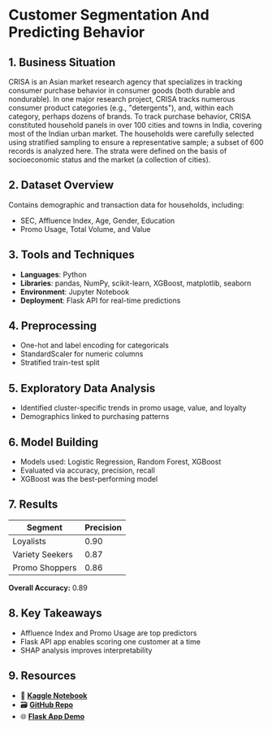 # Customer Segmentation And Predicting Behavior

## 1. Business Situation
CRISA is an Asian market research agency that specializes in tracking consumer purchase behavior
in consumer goods (both durable and nondurable). In one major research project, CRISA tracks
numerous consumer product categories (e.g., "detergents"), and, within each category, perhaps
dozens of brands. To track purchase behavior, CRISA constituted household panels in over 100
cities and towns in India, covering most of the Indian urban market. The households were carefully
selected using stratified sampling to ensure a representative sample; a subset of 600 records is
analyzed here. The strata were defined on the basis of socioeconomic status and the market (a
collection of cities).

## 2. Dataset Overview
Contains demographic and transaction data for households, including:
- SEC, Affluence Index, Age, Gender, Education
- Promo Usage, Total Volume, and Value

## 3. Tools and Techniques
- **Languages**: Python
- **Libraries**: pandas, NumPy, scikit-learn, XGBoost, matplotlib, seaborn
- **Environment**: Jupyter Notebook
- **Deployment**: Flask API for real-time predictions

## 4. Preprocessing
- One-hot and label encoding for categoricals
- StandardScaler for numeric columns
- Stratified train-test split

## 5. Exploratory Data Analysis
- Identified cluster-specific trends in promo usage, value, and loyalty
- Demographics linked to purchasing patterns

## 6. Model Building
- Models used: Logistic Regression, Random Forest, XGBoost
- Evaluated via accuracy, precision, recall
- XGBoost was the best-performing model

## 7. Results

| Segment           | Precision |
|------------------|-----------|
| Loyalists        | 0.90      |
| Variety Seekers  | 0.87      |
| Promo Shoppers   | 0.86      |

**Overall Accuracy:** 0.89

## 8. Key Takeaways
- Affluence Index and Promo Usage are top predictors
- Flask API app enables scoring one customer at a time
- SHAP analysis improves interpretability

## 9. Resources
- 📘 [**Kaggle Notebook**](https://www.kaggle.com/code/your-kaggle-notebook-url)
- 🗃 [**GitHub Repo**](https://github.com/your-repo)
- 🌐 [**Flask App Demo**](http://your-api-url)
